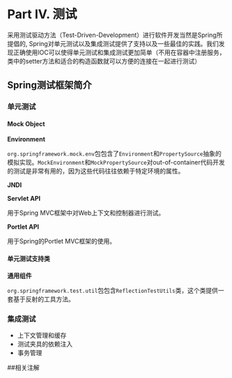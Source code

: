 # Part IV. 测试

采用测试驱动方法（Test-Driven-Development）进行软件开发当然是Spring所提倡的, Spring对单元测试以及集成测试提供了支持以及一些最佳的实践。我们发现正确使用IOC可以使得单元测试和集成测试更加简单（不用在容器中注册服务，类中的setter方法和适合的构造函数就可以方便的连接在一起进行测试）

## Spring测试框架简介

### 单元测试

#### Mock Object

**Environment**

`org.springframework.mock.env`包包含了`Environment`和`PropertySource`抽象的模拟实现。`MockEnvironment`和`MockPropertySource`对out-of-container代码开发的测试是非常有用的，因为这些代码往往依赖于特定环境的属性。

**JNDI**

**Servlet API**

用于Spring MVC框架中对Web上下文和控制器进行测试。

**Portlet API**

用于Spring的Portlet MVC框架的使用。

#### 单元测试支持类

**通用组件**

`org.springframework.test.util`包包含`ReflectionTestUtils`类，这个类提供一套基于反射的工具方法。

### 集成测试

* 上下文管理和缓存
* 测试夹具的依赖注入
* 事务管理


##相关注解